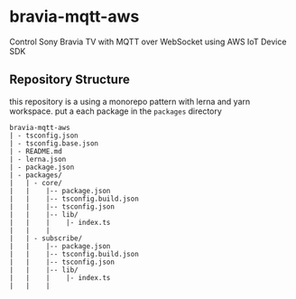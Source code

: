 # bravia-mqtt-aws
Control Sony Bravia TV with MQTT over WebSocket using AWS IoT Device SDK

## Repository Structure
this repository is a using a monorepo pattern with lerna and yarn workspace.
put a each package in the ```packages``` directory

```
bravia-mqtt-aws
| - tsconfig.json
| - tsconfig.base.json
| - README.md
| - lerna.json
| - package.json
| - packages/
|   | - core/
|   |    |-- package.json
|   |    |-- tsconfig.build.json
|   |    |-- tsconfig.json
|   |    |-- lib/
|   |    |    |- index.ts
|   |    |
|   | - subscribe/
|   |    |-- package.json
|   |    |-- tsconfig.build.json
|   |    |-- tsconfig.json
|   |    |-- lib/
|   |    |    |- index.ts
|   |    |
```
